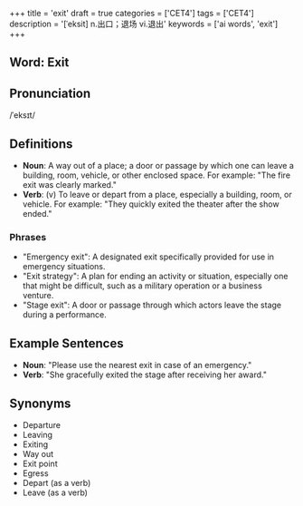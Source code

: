 +++
title = 'exit'
draft = true
categories = ['CET4']
tags = ['CET4']
description = '[ˈeksit] n.出口；退场 vi.退出'
keywords = ['ai words', 'exit']
+++

## Word: Exit

## Pronunciation
/ˈeksɪt/

## Definitions
- **Noun**: A way out of a place; a door or passage by which one can leave a building, room, vehicle, or other enclosed space. For example: "The fire exit was clearly marked."
- **Verb**: (v) To leave or depart from a place, especially a building, room, or vehicle. For example: "They quickly exited the theater after the show ended."

### Phrases
- "Emergency exit": A designated exit specifically provided for use in emergency situations.
- "Exit strategy": A plan for ending an activity or situation, especially one that might be difficult, such as a military operation or a business venture.
- "Stage exit": A door or passage through which actors leave the stage during a performance.

## Example Sentences
- **Noun**: "Please use the nearest exit in case of an emergency."
- **Verb**: "She gracefully exited the stage after receiving her award."

## Synonyms
- Departure
- Leaving
- Exiting
- Way out
- Exit point
- Egress
- Depart (as a verb)
- Leave (as a verb)
